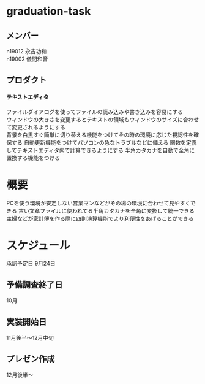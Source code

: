 # graduation-task  
## メンバー
n19012 永吉功和  
n19002 儀間和音


## プロダクト
#### テキストエディタ
ファイルダイアログを使ってファイルの読み込みや書き込みを容易にする  
ウィンドウの大きさを変更するとテキストの領域もウィンドウのサイズに合わせて変更されるようにする  
背景を白黒すぐ簡単に切り替える機能をつけてその時の環境に応じた視認性を確保する
自動更新機能をつけてパソコンの急なトラブルなどに備える
関数を定義してテキストエディタ内で計算できるようにする
半角カタカナを自動で全角に置換する機能をつける  

# 概要
PCを使う環境が安定しない営業マンなどがその場の環境に合わせて見やすくできる
古い文章ファイルに使われてる半角カタカナを全角に変換して統一できる
主婦などが家計簿を作る際に四則演算機能でより利便性をあげることができる

# スケジュール
承認予定日
9月24日

## 予備調査終了日
10月

## 実装開始日
11月後半～12月中旬

## プレゼン作成
12月後半～
